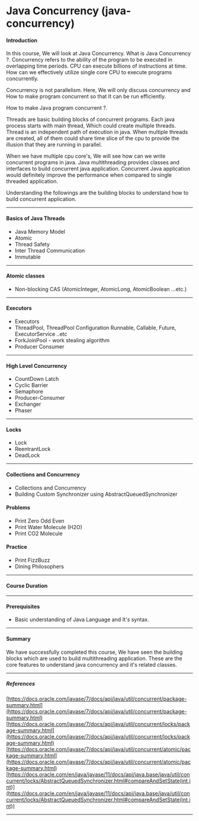 # Java Concurrency (java-concurrency)

#### Introduction
In this course, We will look at Java Concurrency. What is Java Concurrency ?.
Concurrency refers to the ability of the program to be executed in overlapping time periods.
CPU can execute billions of instructions at time. How can we effectively utilize single core
CPU to execute programs concurrently.

Concurrency is not parallelism. Here, We will only discuss concurrency and How to make program
concurrent so that It can be run efficiently.

How to make Java program concurrent ?.

Threads are basic building blocks of concurrent programs. Each java process starts with main thread,
Which could create multiple threads. Thread is an independent path of execution in java. When multiple threads are created,
all of them could share time slice of the cpu to provide the illusion that they are running in parallel.

When we have multiple cpu core's, We will see how can we write concurrent programs in java. Java multithreading provides
classes and interfaces to build concurrent java application. Concurrent Java application would definitely improve the
performance when compared to single threaded application.

Understanding the followings are the building blocks to understand how to build concurrent application.

---

#### Basics of Java Threads
- Java Memory Model
- Atomic
- Thread Safety
- Inter Thread Communication
- Immutable

---
#### Atomic classes
- Non-blocking CAS (AtomicInteger, AtomicLong, AtomicBoolean ...etc.)
---

#### Executors
- Executors
- ThreadPool, ThreadPool Configuration
  Runnable, Callable, Future, ExecutorService ..etc
- ForkJoinPool - work stealing algorithm
- Producer Consumer

---
#### High Level Concurrency
- CountDown Latch
- Cyclic Barrier
- Semaphore
- Producer-Consumer
- Exchanger
- Phaser

---

#### Locks
- Lock
- ReentrantLock
- DeadLock

---

#### Collections and Concurrency
- Collections and Concurrency
- Building Custom Synchronizer using AbstractQueuedSynchronizer

#### Problems
- Print Zero Odd Even
- Print Water Molecule (H2O)
- Print CO2 Molecule

#### Practice
- Print FizzBuzz
- Dining Philosophers
---

#### Course Duration
---
#### Prerequisites
- Basic understanding of Java Language and It'_s_ syntax.
---
#### Summary
We have successfully completed this course, We have seen the building blocks which are used to
build multithreading application. These are the core features to understand java concurrency
and it's related classes.

---
##### References
[https://docs.oracle.com/javase/7/docs/api/java/util/concurrent/package-summary.html](https://docs.oracle.com/javase/7/docs/api/java/util/concurrent/package-summary.html)
[https://docs.oracle.com/javase/7/docs/api/java/util/concurrent/locks/package-summary.html](https://docs.oracle.com/javase/7/docs/api/java/util/concurrent/locks/package-summary.html)
[https://docs.oracle.com/javase/7/docs/api/java/util/concurrent/atomic/package-summary.html](https://docs.oracle.com/javase/7/docs/api/java/util/concurrent/atomic/package-summary.html)
[https://docs.oracle.com/en/java/javase/11/docs/api/java.base/java/util/concurrent/locks/AbstractQueuedSynchronizer.html#compareAndSetState(int,int)](https://docs.oracle.com/en/java/javase/11/docs/api/java.base/java/util/concurrent/locks/AbstractQueuedSynchronizer.html#compareAndSetState(int,int))

---
